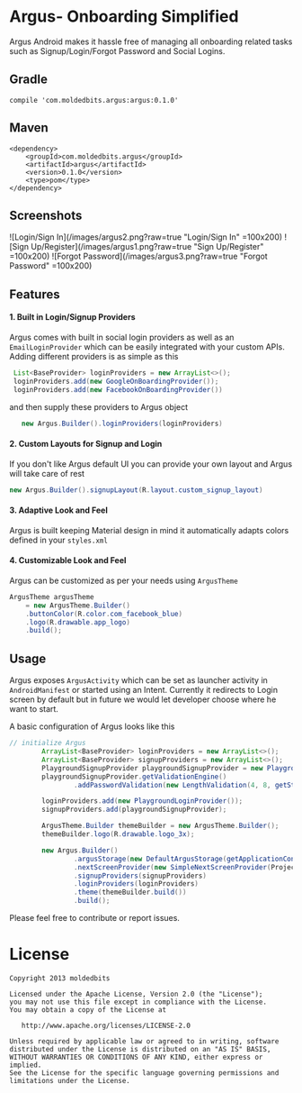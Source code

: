 # Argus- Onboarding Simplified

Argus Android makes it hassle free of managing all onboarding related tasks such as Signup/Login/Forgot Password and Social Logins.

## Gradle
`compile 'com.moldedbits.argus:argus:0.1.0'`

## Maven
    <dependency>
        <groupId>com.moldedbits.argus</groupId>
        <artifactId>argus</artifactId>
        <version>0.1.0</version>
        <type>pom</type>
    </dependency>

## Screenshots
![Login/Sign In](/images/argus2.png?raw=true "Login/Sign In" =100x200)
![Sign Up/Register](/images/argus1.png?raw=true "Sign Up/Register" =100x200)
![Forgot Password](/images/argus3.png?raw=true "Forgot Password" =100x200)

## Features
#### 1. Built in Login/Signup Providers
Argus comes with built in social login providers as well as an `EmailLoginProvider` which can be easily 
 integrated with your custom APIs. Adding different providers is as simple as this
 
 ```Java
  List<BaseProvider> loginProviders = new ArrayList<>();
  loginProviders.add(new GoogleOnBoardingProvider());
  loginProviders.add(new FacebookOnBoardingProvider())
  ```
  
  and then supply these providers to Argus object
   
```Java
   new Argus.Builder().loginProviders(loginProviders)
```
   
#### 2. Custom Layouts for Signup and Login
If you don't like Argus default UI you can provide your own layout and Argus will take care of rest

```Java
new Argus.Builder().signupLayout(R.layout.custom_signup_layout)
```

#### 3. Adaptive Look and Feel
Argus is built keeping Material design in mind it automatically adapts colors defined in your `styles.xml`


#### 4. Customizable Look and Feel
Argus can be customized as per your needs using `ArgusTheme`

```Java
ArgusTheme argusTheme 
    = new ArgusTheme.Builder()
    .buttonColor(R.color.com_facebook_blue)
    .logo(R.drawable.app_logo)
    .build();
```

## Usage
Argus exposes `ArgusActivity` which can be set as launcher activity in `AndroidManifest` or started using an Intent.
Currently it redirects to Login screen by default but in future we would let developer choose where he want to start.

A basic configuration of Argus looks like this
```Java
// initialize Argus
        ArrayList<BaseProvider> loginProviders = new ArrayList<>();
        ArrayList<BaseProvider> signupProviders = new ArrayList<>();
        PlaygroundSignupProvider playgroundSignupProvider = new PlaygroundSignupProvider(false);
        playgroundSignupProvider.getValidationEngine()
                .addPasswordValidation(new LengthValidation(4, 8, getString(R.string.password_length)));

        loginProviders.add(new PlaygroundLoginProvider());
        signupProviders.add(playgroundSignupProvider);

        ArgusTheme.Builder themeBuilder = new ArgusTheme.Builder();
        themeBuilder.logo(R.drawable.logo_3x);

        new Argus.Builder()
                .argusStorage(new DefaultArgusStorage(getApplicationContext()))
                .nextScreenProvider(new SimpleNextScreenProvider(ProjectListActivity.class))
                .signupProviders(signupProviders)
                .loginProviders(loginProviders)
                .theme(themeBuilder.build())
                .build();
```

Please feel free to contribute or report issues.

License
=======

    Copyright 2013 moldedbits

    Licensed under the Apache License, Version 2.0 (the "License");
    you may not use this file except in compliance with the License.
    You may obtain a copy of the License at

       http://www.apache.org/licenses/LICENSE-2.0

    Unless required by applicable law or agreed to in writing, software
    distributed under the License is distributed on an "AS IS" BASIS,
    WITHOUT WARRANTIES OR CONDITIONS OF ANY KIND, either express or implied.
    See the License for the specific language governing permissions and
    limitations under the License.
